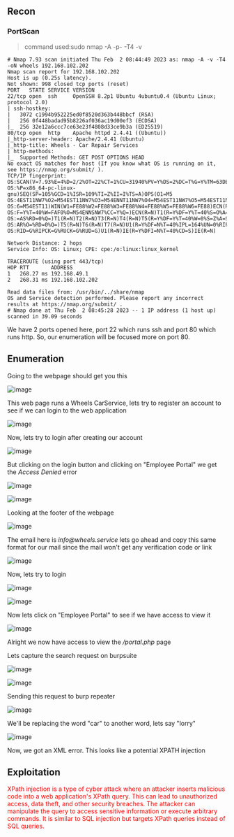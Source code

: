 <h2>Recon</h2>
<h3>PortScan</h3>

>command used:sudo nmap -A -p- -T4 -v 

```
# Nmap 7.93 scan initiated Thu Feb  2 08:44:49 2023 as: nmap -A -v -T4 -oN wheels 192.168.102.202
Nmap scan report for 192.168.102.202
Host is up (0.25s latency).
Not shown: 998 closed tcp ports (reset)
PORT   STATE SERVICE VERSION
22/tcp open  ssh     OpenSSH 8.2p1 Ubuntu 4ubuntu0.4 (Ubuntu Linux; protocol 2.0)
| ssh-hostkey: 
|   3072 c1994b952225ed0f8520d363b448bbcf (RSA)
|   256 0f448badad95b8226af036ac19d00ef3 (ECDSA)
|_  256 32e12a6ccc7ce63e23f4808d33ce9b3a (ED25519)
80/tcp open  http    Apache httpd 2.4.41 ((Ubuntu))
|_http-server-header: Apache/2.4.41 (Ubuntu)
|_http-title: Wheels - Car Repair Services
| http-methods: 
|_  Supported Methods: GET POST OPTIONS HEAD
No exact OS matches for host (If you know what OS is running on it, see https://nmap.org/submit/ ).
TCP/IP fingerprint:
OS:SCAN(V=7.93%E=4%D=2/2%OT=22%CT=1%CU=31940%PV=Y%DS=2%DC=T%G=Y%TM=63DB6A18
OS:%P=x86_64-pc-linux-gnu)SEQ(SP=105%GCD=1%ISR=109%TI=Z%II=I%TS=A)OPS(O1=M5
OS:4EST11NW7%O2=M54EST11NW7%O3=M54ENNT11NW7%O4=M54EST11NW7%O5=M54EST11NW7%O
OS:6=M54EST11)WIN(W1=FE88%W2=FE88%W3=FE88%W4=FE88%W5=FE88%W6=FE88)ECN(R=Y%D
OS:F=Y%T=40%W=FAF0%O=M54ENNSNW7%CC=Y%Q=)ECN(R=N)T1(R=Y%DF=Y%T=40%S=O%A=S+%F
OS:=AS%RD=0%Q=)T1(R=N)T2(R=N)T3(R=N)T4(R=N)T5(R=Y%DF=Y%T=40%W=0%S=Z%A=S+%F=
OS:AR%O=%RD=0%Q=)T5(R=N)T6(R=N)T7(R=N)U1(R=Y%DF=N%T=40%IPL=164%UN=0%RIPL=G%
OS:RID=G%RIPCK=G%RUCK=G%RUD=G)U1(R=N)IE(R=Y%DFI=N%T=40%CD=S)IE(R=N)

Network Distance: 2 hops
Service Info: OS: Linux; CPE: cpe:/o:linux:linux_kernel

TRACEROUTE (using port 443/tcp)
HOP RTT       ADDRESS
1   268.27 ms 192.168.49.1
2   268.31 ms 192.168.102.202

Read data files from: /usr/bin/../share/nmap
OS and Service detection performed. Please report any incorrect results at https://nmap.org/submit/ .
# Nmap done at Thu Feb  2 08:45:28 2023 -- 1 IP address (1 host up) scanned in 39.09 seconds
```
We have 2 ports opened here, port 22 which runs ssh and port 80 which runs http. So, our enumeration will be focused more on port 80.


<h2>Enumeration</h2>

Going to the webpage should get you this

![image](https://user-images.githubusercontent.com/67879936/222130410-04fcecfc-fcf6-43dc-a46e-1b1b50a3b401.png)

This web page runs a Wheels CarService, lets try to register an account to see if we can login to the web application

![image](https://user-images.githubusercontent.com/67879936/222131549-907be999-ab3c-4b0a-95fc-25c56765e67c.png)

Now, lets try to login after creating our account

![image](https://user-images.githubusercontent.com/67879936/222132098-077cb8a7-d253-48eb-b64c-cdad86ec3b1c.png)

But clicking on the login button and clicking on "Employee Portal" we get the _Access Denied_ error

![image](https://user-images.githubusercontent.com/67879936/222132237-52fd9ca8-e35c-471d-8298-40eb326bc6ec.png)

![image](https://user-images.githubusercontent.com/67879936/222145030-8971a88e-f46d-4282-a39b-50c55ff8564f.png)

Looking at the footer of the webpage

![image](https://user-images.githubusercontent.com/67879936/222133059-69501d18-14e5-4254-9c96-306c83d696e0.png)

The email here is _info@wheels.service_ lets go ahead and copy this same format for our mail since the mail won't get any verification code or link

![image](https://user-images.githubusercontent.com/67879936/222133634-42b4ff0c-021a-4f1e-90de-dbbaa3a20071.png)

Now, lets try to login

![image](https://user-images.githubusercontent.com/67879936/222143739-4cba672c-3848-450d-9f5f-d9170d0a4a53.png)

![image](https://user-images.githubusercontent.com/67879936/222143902-1353b56f-2a8a-424c-9525-08964d8f859b.png)

Now lets click on "Employee Portal" to see if we have access to view it

![image](https://user-images.githubusercontent.com/67879936/222145406-4c119937-7c6a-4d26-997d-6fc041bdacaa.png)

Alright we now have access to view the _/portal.php_ page

Lets capture the search request on burpsuite

![image](https://user-images.githubusercontent.com/67879936/222146261-05e4741f-734f-42ae-ae3d-96859b3d12ae.png)

![image](https://user-images.githubusercontent.com/67879936/222146616-e52c83fe-3bfd-451d-aa7b-e30976e926e0.png)

Sending this request to burp repeater

![image](https://user-images.githubusercontent.com/67879936/222147321-fa4f107a-bc8b-4dbf-a4be-11adf498c49a.png)

We'll be replacing the word "car" to another word, lets say "lorry"

![image](https://user-images.githubusercontent.com/67879936/222147806-d861929e-e282-48e8-bb79-7fcd923bb537.png)

Now, we got an XML error. This looks like a potential XPATH injection


<h2>Exploitation</h2>

<font color="red">XPath injection is a type of cyber attack where an attacker inserts malicious code into a web application's XPath query. This can lead to unauthorized access, data theft, and other security breaches. The attacker can manipulate the query to access sensitive information or execute arbitrary commands. It is similar to SQL injection but targets XPath queries instead of SQL queries.</font>























